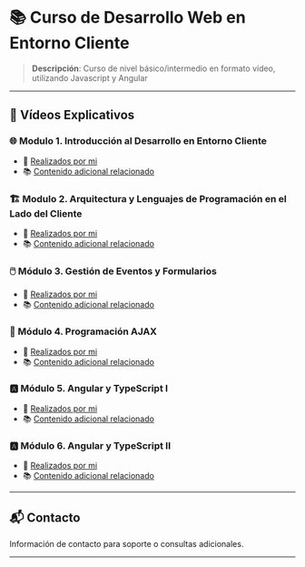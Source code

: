 # 📚 Curso de Desarrollo Web en Entorno Cliente
> **Descripción**: Curso de nivel básico/intermedio en formato vídeo, utilizando Javascript y Angular

<!-- ---

### 📚 Módulos
Breve descripción de cómo se organiza el curso (por módulos, semanas, temas).

---

## 🛠 Herramientas y Recursos Necesarios
Listado de herramientas, software, lecturas previas o cualquier otro recurso necesario para seguir el curso. -->

---

## 🎥 Vídeos Explicativos

### 🌐 Modulo 1. Introducción al Desarrollo en Entorno Cliente 
- 🙋 [Realizados por mi](link) 
- 📚 [Contenido adicional relacionado](link) 
<!--#### 📑 Lecturas
- [Nombre de la Lectura](link)
#### 🎯 Ejercicios
- [Nombre del Ejercicio](link)
-->

### 🏗️ Modulo 2. Arquitectura y Lenguajes de Programación en el Lado del Cliente 
- 🙋 [Realizados por mi](link) 
- 📚 [Contenido adicional relacionado](link)

### 🖱️ Módulo 3. Gestión de Eventos y Formularios 
- 🙋 [Realizados por mi](link) 
- 📚 [Contenido adicional relacionado](link)

### 🔄 Módulo 4. Programación AJAX 
- 🙋 [Realizados por mi](link) 
- 📚 [Contenido adicional relacionado](link)

### 🅰️ Módulo 5. Angular y TypeScript I  
- 🙋 [Realizados por mi](link) 
- 📚 [Contenido adicional relacionado](link)

### 🅰️  Módulo 6. Angular y TypeScript II 
- 🙋 [Realizados por mi](link) 
- 📚 [Contenido adicional relacionado](link)

<!--
---

## 🚀 Proyectos y Evaluaciones
Detalles sobre los proyectos, trabajos prácticos o evaluaciones que los estudiantes deberán completar, incluyendo criterios de evaluación y fechas límites.

---

## ❓ Preguntas Frecuentes (FAQ)
Un apartado para resolver dudas comunes puede ser muy útil para los estudiantes y reducir repetición de consultas.

---


## 🤝 Cómo Contribuir
Si tu curso o proyecto está abierto a contribuciones, aquí puedes explicar cómo los interesados pueden hacerlo.
-->
---

## 📬 Contacto
Información de contacto para soporte o consultas adicionales.

---
